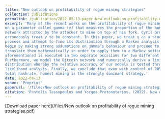 ```yaml
---
title: "New outlook on profitability of rogue mining strategies"
collection: publications
permalink: /publication/2022-08-13-paper-New-outlook-on-profitability-of-rogue-mining-strategies
excerpt: 'Many of the recent works on the profitability of rogue mining strategies hinge
on a parameter called gamma (γ) that measures the proportion of the honest
network attracted by the attacker to mine on top of his fork. Cyril Grunspan and Ricardo P´erez-Marco, in two papers released in 2018, have surmised conclusions based on premises that
erroneously treat γ to be constant. In this paper, we treat γ as a stochastic
process and attempt to find its distribution through a Markov analysis. We
begin by making strong assumptions on gamma’s behaviour and proceed to
translate them mathematically in order to apply them in a Markov setting. The
aforementioned is executed in two separate occasions for two different models.
Furthermore, we model the Bitcoin network and numerically derive a limiting
distribution whereby the relative accuracy of our models is tested through a
likelihood analysis. Finally, we conclude that even with control of 20% of the
total hashrate, honest mining is the strongly dominant strategy.'
date: 2022-08-13
venue: 'Preprint'
paperurl: '/files/New outlook on profitability of rogue mining strategies.pdf'
citation: 'Pantelis Tassopoulos and Yorgos Protonotarios. (2022). New outlook on profitability of rogue mining strategies.'
---
```



[Download paper here](/files/New outlook on profitability of rogue mining strategies.pdf)